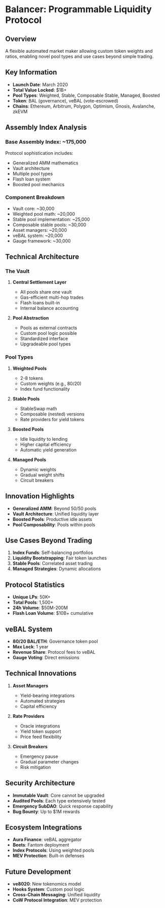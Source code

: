 # Balancer: Programmable Liquidity Protocol

## Overview
A flexible automated market maker allowing custom token weights and ratios, enabling novel pool types and use cases beyond simple trading.

## Key Information
- **Launch Date**: March 2020
- **Total Value Locked**: $1B+
- **Pool Types**: Weighted, Stable, Composable Stable, Managed, Boosted
- **Token**: BAL (governance), veBAL (vote-escrowed)
- **Chains**: Ethereum, Arbitrum, Polygon, Optimism, Gnosis, Avalanche, zkEVM

## Assembly Index Analysis

### Base Assembly Index: ~175,000
Protocol sophistication includes:
- Generalized AMM mathematics
- Vault architecture
- Multiple pool types
- Flash loan system
- Boosted pool mechanics

### Component Breakdown
- Vault core: ~30,000
- Weighted pool math: ~20,000
- Stable pool implementation: ~25,000
- Composable stable pools: ~30,000
- Asset managers: ~20,000
- veBAL system: ~20,000
- Gauge framework: ~30,000

## Technical Architecture

### The Vault
1. **Central Settlement Layer**
   - All pools share one vault
   - Gas-efficient multi-hop trades
   - Flash loans built-in
   - Internal balance accounting

2. **Pool Abstraction**
   - Pools as external contracts
   - Custom pool logic possible
   - Standardized interface
   - Upgradeable pool types

### Pool Types
1. **Weighted Pools**
   - 2-8 tokens
   - Custom weights (e.g., 80/20)
   - Index fund functionality

2. **Stable Pools**
   - StableSwap math
   - Composable (nested) versions
   - Rate providers for yield tokens

3. **Boosted Pools**
   - Idle liquidity to lending
   - Higher capital efficiency
   - Automatic yield generation

4. **Managed Pools**
   - Dynamic weights
   - Gradual weight shifts
   - Circuit breakers

## Innovation Highlights
- **Generalized AMM**: Beyond 50/50 pools
- **Vault Architecture**: Unified liquidity layer
- **Boosted Pools**: Productive idle assets
- **Pool Composability**: Pools within pools

## Use Cases Beyond Trading
1. **Index Funds**: Self-balancing portfolios
2. **Liquidity Bootstrapping**: Fair token launches
3. **Stable Pools**: Correlated asset trading
4. **Managed Strategies**: Dynamic allocations

## Protocol Statistics
- **Unique LPs**: 50K+
- **Total Pools**: 1,500+
- **24h Volume**: $50M-200M
- **Flash Loan Volume**: $10B+ cumulative

## veBAL System
- **80/20 BAL/ETH**: Governance token pool
- **Max Lock**: 1 year
- **Revenue Share**: Protocol fees to veBAL
- **Gauge Voting**: Direct emissions

## Technical Innovations
1. **Asset Managers**
   - Yield-bearing integrations
   - Automated strategies
   - Capital efficiency

2. **Rate Providers**
   - Oracle integrations
   - Yield token support
   - Price feed flexibility

3. **Circuit Breakers**
   - Emergency pause
   - Gradual parameter changes
   - Risk mitigation

## Security Architecture
- **Immutable Vault**: Core cannot be upgraded
- **Audited Pools**: Each type extensively tested
- **Emergency SubDAO**: Quick response capability
- **Bug Bounty**: Up to $1M rewards

## Ecosystem Integrations
- **Aura Finance**: veBAL aggregator
- **Beets**: Fantom deployment
- **Index Protocols**: Using weighted pools
- **MEV Protection**: Built-in defenses

## Future Development
- **ve8020**: New tokenomics model
- **Hooks System**: Custom pool logic
- **Cross-Chain Messaging**: Unified liquidity
- **CoW Protocol Integration**: MEV protection
